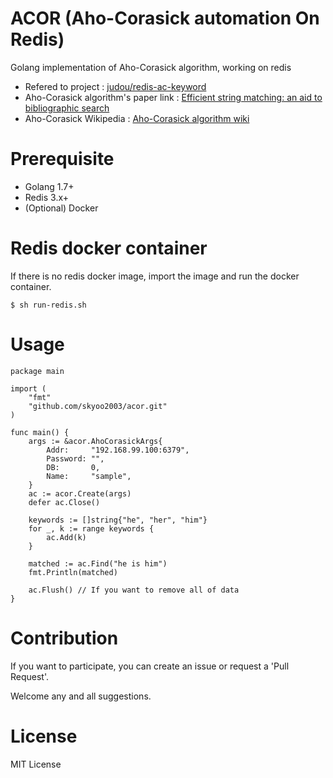 # ACOR (Aho-Corasick automation On Redis)
Golang implementation of Aho-Corasick algorithm, working on redis

* Refered to project : [judou/redis-ac-keyword](https://github.com/judou/redis-ac-keywords)
* Aho-Corasick algorithm's paper link : [Efficient string matching: an aid to bibliographic search](http://dl.acm.org/citation.cfm?id=360855)
* Aho-Corasick Wikipedia : [Aho-Corasick algorithm wiki](https://en.wikipedia.org/wiki/Aho%E2%80%93Corasick_algorithm)

# Prerequisite

* Golang 1.7+
* Redis 3.x+
* (Optional) Docker

# Redis docker container

If there is no redis docker image, import the image and run the docker container.

```
$ sh run-redis.sh
```

# Usage

```
package main

import (
	"fmt"
	"github.com/skyoo2003/acor.git"
)

func main() {
	args := &acor.AhoCorasickArgs{
		Addr:     "192.168.99.100:6379",
		Password: "",
		DB:       0,
		Name:     "sample",
	}
	ac := acor.Create(args)
	defer ac.Close()

	keywords := []string{"he", "her", "him"}
	for _, k := range keywords {
		ac.Add(k)
	}

	matched := ac.Find("he is him")
	fmt.Println(matched)

    ac.Flush() // If you want to remove all of data 
}
```

# Contribution

If you want to participate, you can create an issue or request a 'Pull Request'.

Welcome any and all suggestions.

# License

MIT License
